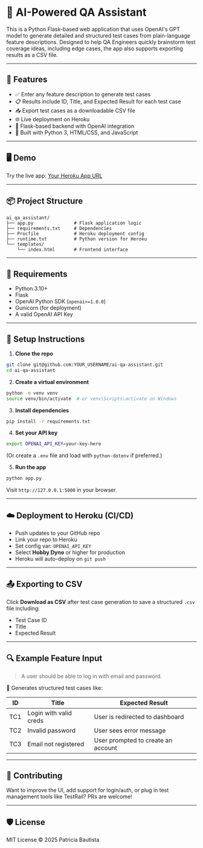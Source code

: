 
# 🤖 AI-Powered QA Assistant

This is a Python Flask-based web application that uses OpenAI's GPT model to generate detailed and structured test cases from plain-language feature descriptions. Designed to help QA Engineers quickly brainstorm test coverage ideas, including edge cases, the app also supports exporting results as a CSV file.

---

## 🚀 Features

- ✅ Enter any feature description to generate test cases
- 📋 Results include ID, Title, and Expected Result for each test case
- 📥 Export test cases as a downloadable CSV file
- 🌐 Live deployment on Heroku
- 🧪 Flask-based backend with OpenAI integration
- 🐍 Built with Python 3, HTML/CSS, and JavaScript

---

## 🖥️ Demo

Try the live app: [Your Heroku App URL](https://ai-qa-assistant-demo-18f70b1113d4.herokuapp.com)

---

## 📦 Project Structure

```
ai_qa_assistant/
├── app.py               # Flask application logic
├── requirements.txt     # Dependencies
├── Procfile             # Heroku deployment config
├── runtime.txt          # Python version for Heroku
└── templates/
    └── index.html       # Frontend interface
```

---

## 📄 Requirements

- Python 3.10+
- Flask
- OpenAI Python SDK (`openai>=1.0.0`)
- Gunicorn (for deployment)
- A valid OpenAI API Key

---

## 🔧 Setup Instructions

1. **Clone the repo**

```bash
git clone git@github.com:YOUR_USERNAME/ai-qa-assistant.git
cd ai-qa-assistant
```

2. **Create a virtual environment**

```bash
python -m venv venv
source venv/bin/activate  # or venv\Scripts\activate on Windows
```

3. **Install dependencies**

```bash
pip install -r requirements.txt
```

4. **Set your API key**

```bash
export OPENAI_API_KEY=your-key-here
```

(Or create a `.env` file and load with `python-dotenv` if preferred.)

5. **Run the app**

```bash
python app.py
```

Visit `http://127.0.0.1:5000` in your browser.

---

## ☁️ Deployment to Heroku (CI/CD)

- Push updates to your GitHub repo
- Link your repo to Heroku
- Set config var: `OPENAI_API_KEY`
- Select **Hobby Dyno** or higher for production
- Heroku will auto-deploy on `git push`

---

## 📤 Exporting to CSV

Click **Download as CSV** after test case generation to save a structured `.csv` file including:
- Test Case ID
- Title
- Expected Result

---

## 🔍 Example Feature Input

> A user should be able to log in with email and password.

🧠 Generates structured test cases like:

| ID  | Title                     | Expected Result                        |
|-----|---------------------------|----------------------------------------|
| TC1 | Login with valid creds    | User is redirected to dashboard        |
| TC2 | Invalid password          | User sees error message                |
| TC3 | Email not registered      | User prompted to create an account     |

---

## 🤝 Contributing

Want to improve the UI, add support for login/auth, or plug in test management tools like TestRail? PRs are welcome!

---

## 🛡️ License

MIT License © 2025 Patricia Bautista
